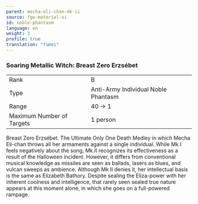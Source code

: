 ```yaml
---
parent: mecha-eli-chan-mk-ii
source: fgo-material-vi
id: noble-phantasm
language: en
weight: 3
profile: true
translation: "fumei"
---
```


### Soaring Metallic Witch: Breast Zero Erzsébet

<table>
  <tr><td>Rank</td><td>B</td></tr>
  <tr><td>Type</td><td>Anti-Army Individual Noble Phantasm</td></tr>
  <tr><td>Range</td><td>40 → 1</td></tr>
  <tr><td>Maximum Number of Targets</td><td>1 person</td></tr>
</table>

Breast Zero Erzsébet.
The Ultimate Only One Death Medley in which Mecha Eli-chan throws all her armaments against a single individual.
While Mk.I feels negatively about the song, Mk.II recognizes its effectiveness as a result of the Halloween incident.
However, it differs from conventional musical knowledge as missiles are seen as ballads, lasers as blues, and vulcan sweeps as ambience.
Although Mk II denies it, her intellectual basis is the same as Elizabeth Bathory.
Despite sealing the Eliza-power with her inherent coolness and intelligence, that rarely seen sealed true nature appears at this moment alone, in which she goes on a full-powered rampage.
